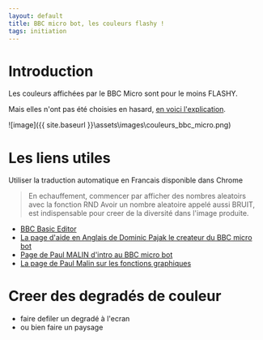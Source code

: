 ```yaml
---
layout: default
title: BBC micro bot, les couleurs flashy !
tags: initiation
---
```

# Introduction

Les couleurs affichées par le BBC Micro sont pour le moins FLASHY.

Mais elles n'ont pas été choisies en hasard, [en voici l'explication](https://bbcmic.ro/#%7B%22v%22%3A1%2C%22program%22%3A%22OSCLI%28%5C%22KEY10OLD%7CMLIST%7CM%5C%22%29%3ACALL!-4%3AREM%5C%22%C4%96%C4%82%C4%92%C4%80%C4%81%C4%99%C4%84%C2%B8%C4%81%C6%96%C4%82%C4%99%C6%99%C4%80%C4%80%C2%BC%C4%81%C4%92%C4%81%C4%82%C4%99%C4%84H%C4%83%C6%96%C4%82%C4%99%C6%99%C4%80%C4%80%C2%BC%C4%81%C4%92%C4%81%C4%84%C4%99%C4%84%C6%80%C4%82j%C4%81%C4%99%C6%99%C4%80%C4%80%C2%BC%C4%81%C4%85%C4%95%20Stupidised!%5C%22%22%7D).

![image]({{ site.baseurl }}\assets\images\couleurs_bbc_micro.png)

# Les liens utiles

Utiliser la traduction automatique en Francais disponible dans Chrome

>En echauffement, commencer par afficher des nombres aleatoirs avec la fonction RND
>Avoir un nombre aleatoire appelé aussi BRUIT, est indispensable 
>pour creer de la diversité dans l'image produite.

- [BBC Basic Editor](https://bbcmic.ro/)
- [La page d'aide en Anglais de Dominic Pajak le createur du BBC micro bot](https://www.bbcmicrobot.com/learn/index.html)
- [Page de Paul MALIN d'intro au BBC micro bot](https://translate.google.com/translate?sl=en&tl=fr&u=https://blog.mousefingers.com/post/bbc/bbc_bbcmicrobot/)
- [La page de Paul Malin sur les fonctions graphiques](https://blog.mousefingers.com/post/bbc/bbc_reference/)

# Creer des degradés de couleur 

- faire defiler un degradé à l'ecran
- ou bien faire un paysage


